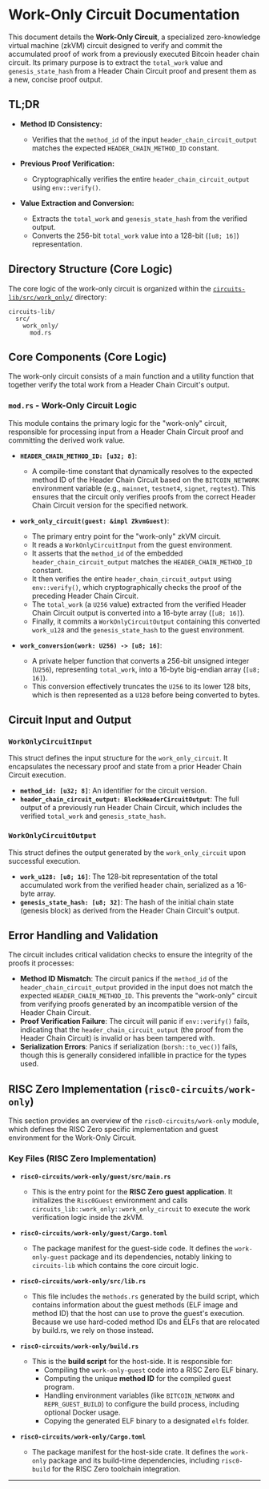 # Work-Only Circuit Documentation

This document details the **Work-Only Circuit**, a specialized zero-knowledge virtual machine (zkVM) circuit designed to verify and commit the accumulated proof of work from a previously executed Bitcoin header chain circuit. Its primary purpose is to extract the `total_work` value and `genesis_state_hash` from a Header Chain Circuit proof and present them as a new, concise proof output.

## TL;DR
* **Method ID Consistency:**
    * Verifies that the `method_id` of the input `header_chain_circuit_output` matches the expected `HEADER_CHAIN_METHOD_ID` constant.

* **Previous Proof Verification:**
    * Cryptographically verifies the entire `header_chain_circuit_output` using `env::verify()`.

* **Value Extraction and Conversion:**
    * Extracts the `total_work` and `genesis_state_hash` from the verified output.
    * Converts the 256-bit `total_work` value into a 128-bit (`[u8; 16]`) representation.

## Directory Structure (Core Logic)

The core logic of the work-only circuit is organized within the [`circuits-lib/src/work_only/`](../circuits-lib/src/work_only/) directory:

```
circuits-lib/
  src/
    work_only/
      mod.rs
```

## Core Components (Core Logic)

The work-only circuit consists of a main function and a utility function that together verify the total work from a Header Chain Circuit's output.

### `mod.rs` - Work-Only Circuit Logic

This module contains the primary logic for the "work-only" circuit, responsible for processing input from a Header Chain Circuit proof and committing the derived work value.

  * **`HEADER_CHAIN_METHOD_ID: [u32; 8]`**:

      * A compile-time constant that dynamically resolves to the expected method ID of the Header Chain Circuit based on the `BITCOIN_NETWORK` environment variable (e.g., `mainnet`, `testnet4`, `signet`, `regtest`). This ensures that the circuit only verifies proofs from the correct Header Chain Circuit version for the specified network.

  * **`work_only_circuit(guest: &impl ZkvmGuest)`**:

      * The primary entry point for the "work-only" zkVM circuit.
      * It reads a `WorkOnlyCircuitInput` from the guest environment.
      * It asserts that the `method_id` of the embedded `header_chain_circuit_output` matches the `HEADER_CHAIN_METHOD_ID` constant.
      * It then verifies the entire `header_chain_circuit_output` using `env::verify()`, which cryptographically checks the proof of the preceding Header Chain Circuit.
      * The `total_work` (a `U256` value) extracted from the verified Header Chain Circuit output is converted into a 16-byte array (`[u8; 16]`).
      * Finally, it commits a `WorkOnlyCircuitOutput` containing this converted `work_u128` and the `genesis_state_hash` to the guest environment.

  * **`work_conversion(work: U256) -> [u8; 16]`**:

      * A private helper function that converts a 256-bit unsigned integer (`U256`), representing `total_work`, into a 16-byte big-endian array (`[u8; 16]`).
      * This conversion effectively truncates the `U256` to its lower 128 bits, which is then represented as a `U128` before being converted to bytes.

## Circuit Input and Output

### `WorkOnlyCircuitInput`

This struct defines the input structure for the `work_only_circuit`. It encapsulates the necessary proof and state from a prior Header Chain Circuit execution.

  * **`method_id: [u32; 8]`**: An identifier for the circuit version.
  * **`header_chain_circuit_output: BlockHeaderCircuitOutput`**: The full output of a previously run Header Chain Circuit, which includes the verified `total_work` and `genesis_state_hash`.

### `WorkOnlyCircuitOutput`

This struct defines the output generated by the `work_only_circuit` upon successful execution.

  * **`work_u128: [u8; 16]`**: The 128-bit representation of the total accumulated work from the verified header chain, serialized as a 16-byte array.
  * **`genesis_state_hash: [u8; 32]`**: The hash of the initial chain state (genesis block) as derived from the Header Chain Circuit's output.

## Error Handling and Validation

The circuit includes critical validation checks to ensure the integrity of the proofs it processes:

  * **Method ID Mismatch**: The circuit panics if the `method_id` of the `header_chain_circuit_output` provided in the input does not match the expected `HEADER_CHAIN_METHOD_ID`. This prevents the "work-only" circuit from verifying proofs generated by an incompatible version of the Header Chain Circuit.
  * **Proof Verification Failure**: The circuit will panic if `env::verify()` fails, indicating that the `header_chain_circuit_output` (the proof from the Header Chain Circuit) is invalid or has been tampered with.
  * **Serialization Errors**: Panics if serialization (`borsh::to_vec()`) fails, though this is generally considered infallible in practice for the types used.

## RISC Zero Implementation (`risc0-circuits/work-only`)

This section provides an overview of the `risc0-circuits/work-only` module, which defines the RISC Zero specific implementation and guest environment for the Work-Only Circuit.

### Key Files (RISC Zero Implementation)

  * **`risc0-circuits/work-only/guest/src/main.rs`**

      * This is the entry point for the **RISC Zero guest application**. It initializes the `Risc0Guest` environment and calls `circuits_lib::work_only::work_only_circuit` to execute the work verification logic inside the zkVM.

  * **`risc0-circuits/work-only/guest/Cargo.toml`**

      * The package manifest for the guest-side code. It defines the `work-only-guest` package and its dependencies, notably linking to `circuits-lib` which contains the core circuit logic.

  * **`risc0-circuits/work-only/src/lib.rs`**

      * This file includes the `methods.rs` generated by the build script, which contains information about the guest methods (ELF image and method ID) that the host can use to prove the guest's execution. Because we use hard-coded method IDs and ELFs that are relocated by build.rs, we rely on those instead.

  * **`risc0-circuits/work-only/build.rs`**

      * This is the **build script** for the host-side. It is responsible for:
          * Compiling the `work-only-guest` code into a RISC Zero ELF binary.
          * Computing the unique **method ID** for the compiled guest program.
          * Handling environment variables (like `BITCOIN_NETWORK` and `REPR_GUEST_BUILD`) to configure the build process, including optional Docker usage.
          * Copying the generated ELF binary to a designated `elfs` folder.

  * **`risc0-circuits/work-only/Cargo.toml`**

      * The package manifest for the host-side crate. It defines the `work-only` package and its build-time dependencies, including `risc0-build` for the RISC Zero toolchain integration.

-----